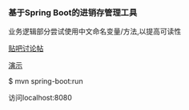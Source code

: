 ### 基于Spring Boot的进销存管理工具
业务逻辑部分尝试使用中文命名变量/方法,以提高可读性

[贴吧讨论帖](http://tieba.baidu.com/p/4433232983)

[演示](http://74.91.17.250:8080/jinxiaocun/)

$ mvn spring-boot:run

访问localhost:8080

